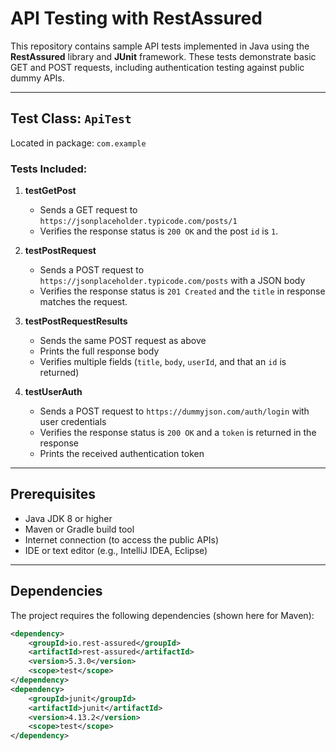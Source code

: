# API Testing with RestAssured

This repository contains sample API tests implemented in Java using the **RestAssured** library and **JUnit** framework. These tests demonstrate basic GET and POST requests, including authentication testing against public dummy APIs.

---

## Test Class: `ApiTest`

Located in package: `com.example`

### Tests Included:

1. **testGetPost**  
   - Sends a GET request to `https://jsonplaceholder.typicode.com/posts/1`  
   - Verifies the response status is `200 OK` and the post `id` is `1`.

2. **testPostRequest**  
   - Sends a POST request to `https://jsonplaceholder.typicode.com/posts` with a JSON body  
   - Verifies the response status is `201 Created` and the `title` in response matches the request.

3. **testPostRequestResults**  
   - Sends the same POST request as above  
   - Prints the full response body  
   - Verifies multiple fields (`title`, `body`, `userId`, and that an `id` is returned)

4. **testUserAuth**  
   - Sends a POST request to `https://dummyjson.com/auth/login` with user credentials  
   - Verifies the response status is `200 OK` and a `token` is returned in the response  
   - Prints the received authentication token

---

## Prerequisites

- Java JDK 8 or higher
- Maven or Gradle build tool
- Internet connection (to access the public APIs)
- IDE or text editor (e.g., IntelliJ IDEA, Eclipse)

---

## Dependencies

The project requires the following dependencies (shown here for Maven):

```xml
<dependency>
    <groupId>io.rest-assured</groupId>
    <artifactId>rest-assured</artifactId>
    <version>5.3.0</version>
    <scope>test</scope>
</dependency>
<dependency>
    <groupId>junit</groupId>
    <artifactId>junit</artifactId>
    <version>4.13.2</version>
    <scope>test</scope>
</dependency>

